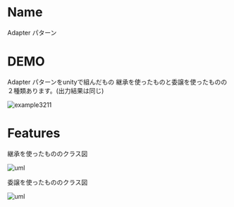 # Name

Adapter パターン

# DEMO

Adapter パターンをunityで組んだもの 
継承を使ったものと委譲を使ったものの２種類あります。(出力結果は同じ)

![example3211](https://user-images.githubusercontent.com/47607604/75462557-c82d5700-59c7-11ea-9408-75d66ab51dbe.gif)

# Features

継承を使ったもののクラス図

![uml](https://user-images.githubusercontent.com/47607604/75462113-0f671800-59c7-11ea-8f9e-610185147df1.png)

委譲を使ったもののクラス図

![uml](https://user-images.githubusercontent.com/47607604/75462177-2b6ab980-59c7-11ea-9a26-5704f63f8cf4.png)
